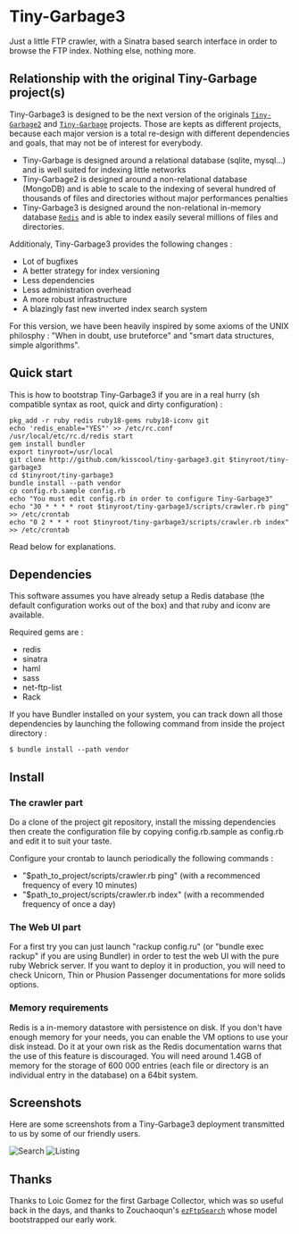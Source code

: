 Tiny-Garbage3
=============

Just a little FTP crawler, with a Sinatra based search interface in order to browse the FTP index.
Nothing else, nothing more.

Relationship with the original Tiny-Garbage project(s)
------------------------------------------------------

Tiny-Garbage3 is designed to be the next version of the originals [`Tiny-Garbage2`](http://github.com/kisscool/tiny-garbage2) and [`Tiny-Garbage`](http://github.com/kisscool/tiny-garbage) projects. Those are kepts as different projects, because each major version is a total re-design with different dependencies and goals, that may not be of interest for everybody.

* Tiny-Garbage is designed around a relational database (sqlite, mysql...) and is well suited for indexing little networks
* Tiny-Garbage2 is designed around a non-relational database (MongoDB) and is able to scale to the indexing of several hundred of thousands of files and directories without major performances penalties
* Tiny-Garbage3 is designed around the non-relational in-memory database [`Redis`](http://redis.io) and is able to index easily several millions of files and directories.

Additionaly, Tiny-Garbage3 provides the following changes :

* Lot of bugfixes
* A better strategy for index versioning
* Less dependencies
* Less administration overhead
* A more robust infrastructure
* A blazingly fast new inverted index search system

For this version, we have been heavily inspired by some axioms of the UNIX philosphy : "When in doubt, use bruteforce" and "smart data structures, simple algorithms".

Quick start
-----------

This is how to bootstrap Tiny-Garbage3 if you are in a real hurry (sh compatible syntax as root, quick and dirty configuration) :

	pkg_add -r ruby redis ruby18-gems ruby18-iconv git
	echo 'redis_enable="YES"' >> /etc/rc.conf
	/usr/local/etc/rc.d/redis start
	gem install bundler
	export tinyroot=/usr/local
	git clone http://github.com/kisscool/tiny-garbage3.git $tinyroot/tiny-garbage3
	cd $tinyroot/tiny-garbage3
	bundle install --path vendor
	cp config.rb.sample config.rb
	echo "You must edit config.rb in order to configure Tiny-Garbage3"
	echo "30 * * * * root $tinyroot/tiny-garbage3/scripts/crawler.rb ping" >> /etc/crontab
	echo "0 2 * * * root $tinyroot/tiny-garbage3/scripts/crawler.rb index" >> /etc/crontab

Read below for explanations.

Dependencies
------------

This software assumes you have already setup a Redis database (the default configuration works out of the box) and that ruby and iconv are available.

Required gems are :

* redis
* sinatra
* haml
* sass
* net-ftp-list
* Rack

If you have Bundler installed on your system, you can track down all those dependencies by launching the following command from inside the project directory :

	$ bundle install --path vendor

Install
-------

### The crawler part

Do a clone of the project git repository, install the missing dependencies then create the configuration file by copying config.rb.sample as config.rb and edit it to suit your taste.

Configure your crontab to launch periodically the following commands :

* "$path_to_project/scripts/crawler.rb ping" (with a recommenced frequency of every 10 minutes)
* "$path_to_project/scripts/crawler.rb index" (with a recommended frequency of once a day)


### The Web UI part

For a first try you can just launch "rackup config.ru" (or "bundle exec rackup" if you are using Bundler) in order to test the web UI with the pure ruby Webrick server.
If you want to deploy it in production, you will need to check Unicorn, Thin or Phusion Passenger documentations for more solids options.

### Memory requirements

Redis is a in-memory datastore with persistence on disk. If you don't have enough memory for your needs, you can enable the VM options to use your disk instead. Do it at your own risk as the Redis documentation warns that the use of this feature is discouraged.
You will need around 1.4GB of memory for the storage of 600 000 entries (each file or directory is an individual entry in the database) on a 64bit system.

Screenshots
-----------

Here are some screenshots from a Tiny-Garbage3 deployment transmitted to us by some of our friendly users.

![Search](https://github.com/downloads/kisscool/tiny-garbage2/garbage_1.png)
![Listing](https://github.com/downloads/kisscool/tiny-garbage2/garbage_2.png)


Thanks
------

Thanks to Loic Gomez for the first Garbage Collector, which was so useful back in the days, and thanks to Zouchaoqun's [`ezFtpSearch`](http://github.com/zouchaoqun/ezftpsearch) whose model bootstrapped our early work.


